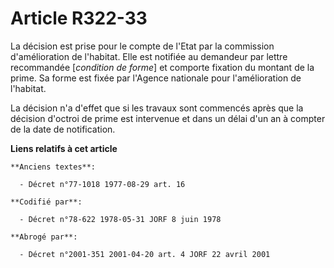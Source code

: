 # Article R322-33

La décision est prise pour le compte de l'Etat par la commission d'amélioration de l'habitat. Elle est notifiée au demandeur
par lettre recommandée [*condition de forme*] et comporte fixation du montant de la prime. Sa forme est fixée par l'Agence
nationale pour l'amélioration de l'habitat.

La décision n'a d'effet que si les travaux sont commencés après que la décision d'octroi de prime est intervenue et dans un
délai d'un an à compter de la date de notification.

**Liens relatifs à cet article**

	**Anciens textes**:

	  - Décret n°77-1018 1977-08-29 art. 16

	**Codifié par**:

	  - Décret n°78-622 1978-05-31 JORF 8 juin 1978

	**Abrogé par**:

	  - Décret n°2001-351 2001-04-20 art. 4 JORF 22 avril 2001
